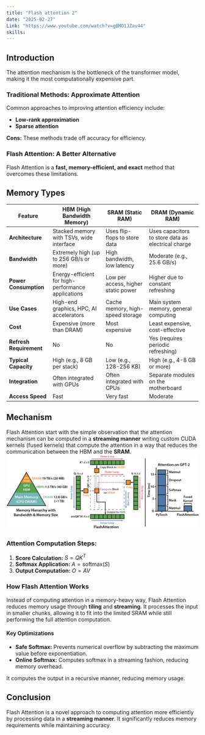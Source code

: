 ```yaml
---
title: "Flash attention 2"
date: "2025-02-27"
Link: "https://www.youtube.com/watch?v=gBMO1JZav44"
skills: 
---
```


## Introduction  

The attention mechanism is the bottleneck of the transformer model, making it the most computationally expensive part.  

### Traditional Methods: Approximate Attention  
Common approaches to improving attention efficiency include:  
- **Low-rank approximation**  
- **Sparse attention**  

**Cons:** These methods trade off accuracy for efficiency.  

### Flash Attention: A Better Alternative  
Flash Attention is a **fast, memory-efficient, and exact** method that overcomes these limitations.  

## Memory Types  

| Feature              | HBM (High Bandwidth Memory)         | SRAM (Static RAM)           | DRAM (Dynamic RAM)          |
|----------------------|----------------------------------|----------------------------|----------------------------|
| **Architecture**     | Stacked memory with TSVs, wide interface | Uses flip-flops to store data  | Uses capacitors to store data as electrical charge |
| **Bandwidth**       | Extremely high (up to 256 GB/s or more) | High bandwidth, low latency | Moderate (e.g., 25.6 GB/s) |
| **Power Consumption** | Energy-efficient for high-performance applications | Low per access, higher static power | Higher due to constant refreshing |
| **Use Cases**       | High-end graphics, HPC, AI accelerators | Cache memory, high-speed storage | Main system memory, general computing |
| **Cost**            | Expensive (more than DRAM)         | Most expensive               | Least expensive, cost-effective |
| **Refresh Requirement** | No                              | No                          | Yes (requires periodic refreshing) |
| **Typical Capacity** | High (e.g., 8 GB per stack)       | Low (e.g., 128-256 KB)       | High (e.g., 4-8 GB or more) |
| **Integration**      | Often integrated with GPUs        | Often integrated with CPUs   | Separate modules on the motherboard |
| **Access Speed**    | Fast                               | Very fast                   | Moderate |

## Mechanism
Flash Attention start with the simple observation that the attention mechanism can be computed in a **streaming manner** writing custom CUDA kernels (fused kernels) that compute the attention in a way that reduces the communication between the HBM and the **SRAM**.
![Flash attention](images/flashattn_banner.jpg)


### Attention Computation Steps:  
1. **Score Calculation:** $S = QK^T$
2. **Softmax Application:** $A = \text{softmax}(S)$  
3. **Output Computation:** $O = AV$

### How Flash Attention Works  
Instead of computing attention in a memory-heavy way, Flash Attention reduces memory usage through **tiling** and **streaming**. It processes the input in smaller chunks, allowing it to fit into the limited SRAM while still performing the full attention computation.

#### Key Optimizations  
- **Safe Softmax:** Prevents numerical overflow by subtracting the maximum value before exponentiation.  
- **Online Softmax:** Computes softmax in a streaming fashion, reducing memory overhead.

It computes the output in a recursive manner, reducing memory usage.

## Conclusion  

Flash Attention is a novel approach to computing attention more efficiently by processing data in a **streaming manner**. It significantly reduces memory requirements while maintaining accuracy.  